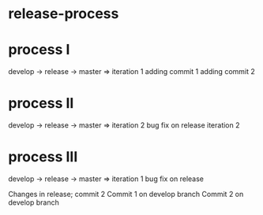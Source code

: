 # release-process

# process I
develop -> release -> master => iteration 1
adding commit 1
adding commit 2

# process II
develop -> release -> master => iteration 2
bug fix on release iteration 2


# process III
develop -> release -> master => iteration 1
bug fix on release

Changes in release; commit 2
Commit 1 on develop branch
Commit 2 on develop branch

